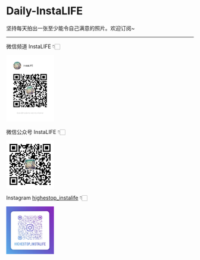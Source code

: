 # Daily-InstaLIFE

坚持每天拍出一张至少能令自己满意的照片。欢迎订阅~

---

微信频道 InstaLIFE 👇🏻

<p><img src="./images/my_wxchannel.jpg" width="128"></p>

微信公众号 InstaLIFE 👇🏻

<p><img src="./images/my_wxpages.jpg" width="128"></p>

Instagram [highestop_instalife](https://www.instagram.com/highestop_instalife/) 👇🏻

<p><img src="./images/instagram.jpg" width="128"></p>

